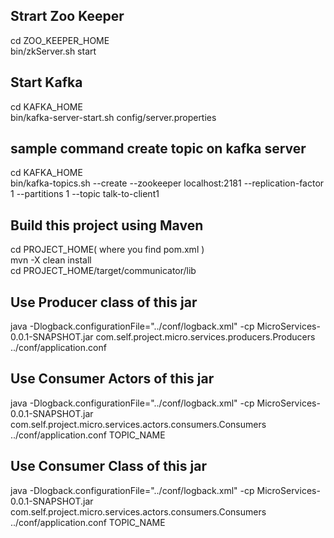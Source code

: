 Strart Zoo Keeper 
-----------------
cd ZOO_KEEPER_HOME  <br />
bin/zkServer.sh start <br />

Start Kafka
------------
cd KAFKA_HOME  <br />
bin/kafka-server-start.sh config/server.properties <br />

sample command create topic on kafka server
-------------------------------------------
cd KAFKA_HOME <br />
bin/kafka-topics.sh --create --zookeeper localhost:2181 --replication-factor 1 --partitions 1 --topic talk-to-client1 <br />

Build this project using Maven
-----------------------------
cd PROJECT_HOME( where you find pom.xml ) <br />
mvn -X clean install <br />
cd PROJECT_HOME/target/communicator/lib <br />

Use Producer class of this jar
-----------------------------
java -Dlogback.configurationFile="../conf/logback.xml" -cp MicroServices-0.0.1-SNAPSHOT.jar com.self.project.micro.services.producers.Producers ../conf/application.conf <br />

Use Consumer Actors of this jar
-------------------------------
java -Dlogback.configurationFile="../conf/logback.xml" -cp MicroServices-0.0.1-SNAPSHOT.jar com.self.project.micro.services.actors.consumers.Consumers ../conf/application.conf TOPIC_NAME <br />


Use Consumer Class of this jar
------------------------------
java -Dlogback.configurationFile="../conf/logback.xml" -cp MicroServices-0.0.1-SNAPSHOT.jar com.self.project.micro.services.actors.consumers.Consumers ../conf/application.conf TOPIC_NAME <br />

